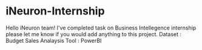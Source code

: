 # iNeuron-Internship
Hello iNeuron team!
I've completed task on Business Intellegence internship please let me know if you would add anything to this project.
Dataset : Budget Sales Analaysis
Tool : PowerBI
